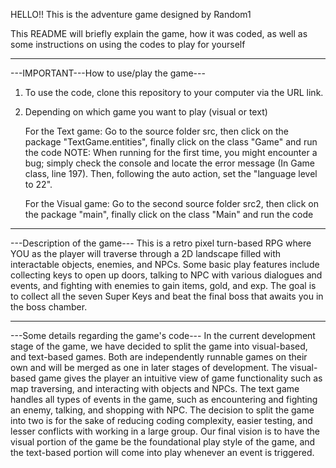 HELLO!! This is the adventure game designed by Random1

This README will briefly explain the game, how it was coded, as well as some instructions on using the codes to play for yourself

_____________________________________________________________________________________________________________________________________________________________________

---IMPORTANT---How to use/play the game---
1. To use the code, clone this repository to your computer via the URL link.

2. Depending on which game you want to play (visual or text)

   For the Text game: Go to the source folder src, then click on the package "TextGame.entities", finally click on the class "Game" and run the code
   NOTE: When running for the first time, you might encounter a bug; simply check the console and locate the error message (In Game class, line 197).
   Then, following the auto action, set the "language level to 22".

   For the Visual game: Go to the second source folder src2, then click on the package "main", finally click on the class "Main" and run the code

_____________________________________________________________________________________________________________________________________________________________________

---Description of the game---
This is a retro pixel turn-based RPG where YOU as the player will traverse through a 2D landscape filled with interactable objects, enemies, and NPCs. 
Some basic play features include collecting keys to open up doors, talking to NPC with various dialogues and events, and fighting with enemies to gain
items, gold, and exp. The goal is to collect all the seven Super Keys and beat the final boss that awaits you in the boss chamber.

_____________________________________________________________________________________________________________________________________________________________________

---Some details regarding the game's code---
In the current development stage of the game, we have decided to split the game into visual-based, and text-based games. Both are independently runnable
games on their own and will be merged as one in later stages of development. The visual-based game gives the player an intuitive view of game functionality
such as map traversing, and interacting with objects and NPCs. The text game handles all types of events in the game, such as encountering and fighting an enemy, talking, 
and shopping with NPC. The decision to split the game into two is for the sake of reducing coding complexity, easier testing, and lesser conflicts with working
in a large group. Our final vision is to have the visual portion of the game be the foundational play style of the game, and the text-based portion will come into play
whenever an event is triggered. 




